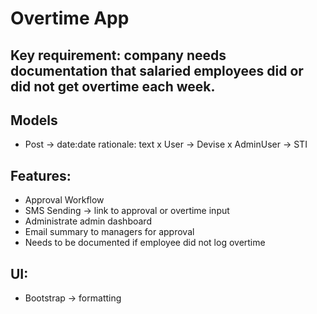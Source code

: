# Overtime App

## Key requirement: company needs documentation that salaried employees did or did not get overtime each week.

## Models
- Post -> date:date rationale: text
x User -> Devise
x AdminUser -> STI

## Features:
- Approval Workflow
- SMS Sending -> link to approval or overtime input
- Administrate admin dashboard
- Email summary to managers for approval
- Needs to be documented if employee did not log overtime

## UI:
- Bootstrap -> formatting
